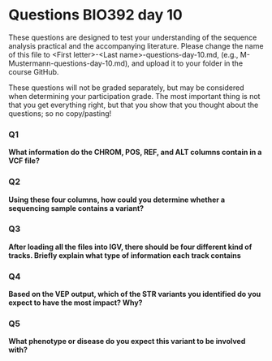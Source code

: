 
# Questions BIO392 day 10
These questions are designed to test your understanding of the sequence analysis practical and the accompanying literature. Please change the name of this file to \<First letter\>-\<Last name\>-questions-day-10.md, (e.g., M-Mustermann-questions-day-10.md), and upload it to your folder in the course GitHub.

These questions will not be graded separately, but may be considered when determining your participation grade. The most important thing is not that you get everything right, but that you show that you thought about the questions; so no copy/pasting!

### Q1
**What information do the CHROM, POS, REF, and ALT columns contain in a VCF file?**


### Q2
**Using these four columns, how could you determine whether a sequencing sample contains a variant?**


### Q3
**After loading all the files into IGV, there should be four different kind of tracks. Briefly explain what type of information each track contains**
 

### Q4
**Based on the VEP output, which of the STR variants you identified do you expect to have the most impact? Why?**


### Q5
**What phenotype or disease do you expect this variant to be involved with?**

